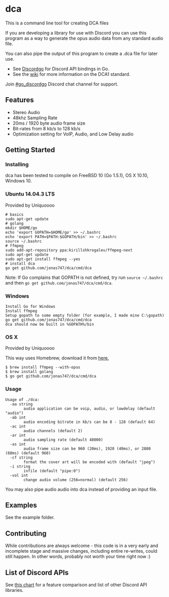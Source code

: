 # dca

This is a command line tool for creating DCA files

If you are developing a library for use with Discord you can use this program
as a way to generate the opus audio data from any standard audio file.

You can also pipe the output of this program to create a .dca file for later use.

- See [Discordgo](https://github.com/bwmarrin/discordgo) for Discord API bindings in Go.
- See the [wiki](https://github.com/bwmarrin/dca/wiki/DCA1-specification-draft) for more information on the DCA1 standard.

Join [#go_discordgo](https://discord.gg/0SBTUU1wZTWT6sqd) Discord chat channel
for support.

## Features

- Stereo Audio
- 48khz Sampling Rate
- 20ms / 1920 byte audio frame size
- Bit-rates from 8 kb/s to 128 kb/s
- Optimization setting for VoIP, Audio, and Low Delay audio

## Getting Started

### Installing

dca has been tested to compile on FreeBSD 10 (Go 1.5.1), OS X 10.10, Windows 10.

### Ubuntu 14.04.3 LTS

Provided by Uniquoooo

```
# basics
sudo apt-get update
# golang
mkdir $HOME/go
echo 'export GOPATH=$HOME/go' >> ~/.bashrc
echo 'export PATH=$PATH:$GOPATH/bin' >> ~/.bashrc
source ~/.bashrc
# ffmpeg
sudo add-apt-repository ppa:kirillshkrogalev/ffmpeg-next
sudo apt-get update
sudo apt-get install ffmpeg --yes
# install dca
go get github.com/jonas747/dca/cmd/dca
```

Note: If Go complains that GOPATH is not defined, try run `source ~/.bashrc` and then `go get github.com/jonas747/dca/cmd/dca`.

### Windows

```
Install Go for Windows
Install ffmpeg
Setup gopath to some empty folder (for example, I made mine C:\gopath)
go get github.com/jonas747/dca/cmd/dca
dca should now be built in %GOPATH%/bin
```

### OS X

Provided by Uniquoooo

This way uses Homebrew, download it from [here.](http://brew.sh/)

```
$ brew install ffmpeg --with-opus
$ brew install golang
$ go get github.com/jonas747/dca/cmd/dca
```

### Usage

```
Usage of ./dca:
  -aa string
        audio application can be voip, audio, or lowdelay (default "audio")
  -ab int
        audio encoding bitrate in kb/s can be 8 - 128 (default 64)
  -ac int
        audio channels (default 2)
  -ar int
        audio sampling rate (default 48000)
  -as int
        audio frame size can be 960 (20ms), 1920 (40ms), or 2880 (60ms) (default 960)
  -cf string
        format the cover art will be encoded with (default "jpeg")
  -i string
        infile (default "pipe:0")
  -vol int
        change audio volume (256=normal) (default 256)
```

You may also pipe audio audio into dca instead of providing an input file.

## Examples

See the example folder.

## Contributing

While contributions are always welcome - this code is in a very early and
incomplete stage and massive changes, including entire re-writes, could still
happen. In other words, probably not worth your time right now :)

## List of Discord APIs

See [this chart](https://abal.moe/Discord/Libraries.html) for a feature
comparison and list of other Discord API libraries.
